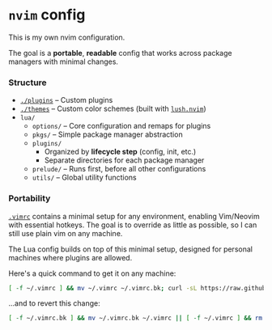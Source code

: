 # `nvim` config
This is my own nvim configuration.
<!--Yeah, I use neovim btw-->

The goal is a **portable**, **readable** config that works across package managers with minimal changes.

### Structure

- [`./plugins`](./plugins) – Custom plugins  
- [`./themes`](./themes) – Custom color schemes (built with [`lush.nvim`](https://github.com/rktjmp/lush.nvim))  
- `lua/`
    - `options/` – Core configuration and remaps for plugins
    - `pkgs/` – Simple package manager abstraction
    - `plugins/`
        - Organized by **lifecycle step** (config, init, etc.)  
        - Separate directories for each package manager  
    - `prelude/` – Runs first, before all other configurations  
    - `utils/` – Global utility functions

### Portability
[`.vimrc`](./vimrc.vim) contains a minimal setup for any environment, enabling Vim/Neovim with essential hotkeys.
The goal is to override as little as possible, so I can still use plain vim on any machine.

The Lua config builds on top of this minimal setup, designed for personal machines where plugins are allowed.

Here's a quick command to get it on any machine:
```bash
[ -f ~/.vimrc ] && mv ~/.vimrc ~/.vimrc.bk; curl -sL https://raw.githubusercontent.com/udvsharp/dotfiles/main/nvim/vimrc.vim -o ~/.vimrc
```

...and to revert this change:
```bash
[ -f ~/.vimrc.bk ] && mv ~/.vimrc.bk ~/.vimrc || [ -f ~/.vimrc ] && rm ~/.vimrc
```

